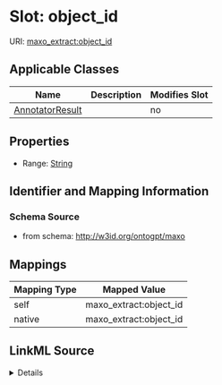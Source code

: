 

# Slot: object_id

URI: [maxo_extract:object_id](http://w3id.org/ontogpt/maxoobject_id)



<!-- no inheritance hierarchy -->





## Applicable Classes

| Name | Description | Modifies Slot |
| --- | --- | --- |
| [AnnotatorResult](AnnotatorResult.md) |  |  no  |







## Properties

* Range: [String](String.md)





## Identifier and Mapping Information







### Schema Source


* from schema: http://w3id.org/ontogpt/maxo




## Mappings

| Mapping Type | Mapped Value |
| ---  | ---  |
| self | maxo_extract:object_id |
| native | maxo_extract:object_id |




## LinkML Source

<details>
```yaml
name: object_id
from_schema: http://w3id.org/ontogpt/maxo
rank: 1000
alias: object_id
owner: AnnotatorResult
domain_of:
- AnnotatorResult
range: string

```
</details>
